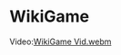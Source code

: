 # WikiGame
Video:[WikiGame Vid.webm](https://user-images.githubusercontent.com/113539269/216055287-01aee8d9-5a23-4c21-87ac-33dbf0e10593.webm)
